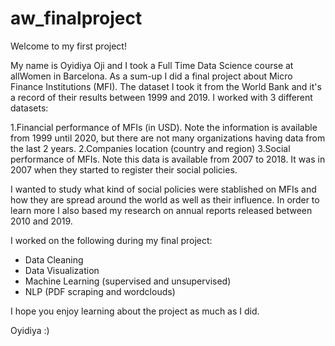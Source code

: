 # aw_finalproject

Welcome to my first project!

My name is Oyidiya Oji and I took a Full Time Data Science course at allWomen in Barcelona. As a sum-up I did a final project about Micro Finance Institutions (MFI). The dataset I took it from the World Bank and it's a record of their results between 1999 and 2019. I worked with 3 different datasets:

1.Financial performance of MFIs (in USD). Note the information is available from 1999 until 2020, but there are not many organizations having data from the last 2 years.
2.Companies location (country and region)
3.Social performance of MFIs. Note this data is available from 2007 to 2018. It was in 2007 when they started to register their social policies.

I wanted to study what kind of social policies were stablished on MFIs and how they are spread around the world as well as their influence. In order to learn more I also based my research on annual reports released between 2010 and 2019.

I worked on the following during my final project:

- Data Cleaning
- Data Visualization
- Machine Learning (supervised and unsupervised)
- NLP (PDF scraping and wordclouds)


I hope you enjoy learning about the project as much as I did.

Oyidiya :)

